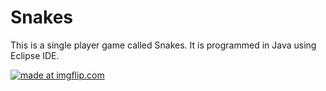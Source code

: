 # Snakes
This is a single player game called Snakes. It is programmed in Java using Eclipse IDE.

<a href="https://imgflip.com/gif/3dpi5b"><img src="https://i.imgflip.com/3dpi5b.gif" title="made at imgflip.com"/></a>
